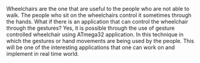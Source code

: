 Wheelchairs are the one that are useful to the people who are not able to walk. The people who sit on the wheelchairs control it sometimes through the hands. What if there is an application that can control the wheelchair through the gestures? Yes, it is possible through the use of gesture controlled wheelchair using ATmega32 application.  In this technique in which the gestures or hand movements are being used by the people. This will be one of the interesting applications that one can work on and implement in real time world.
